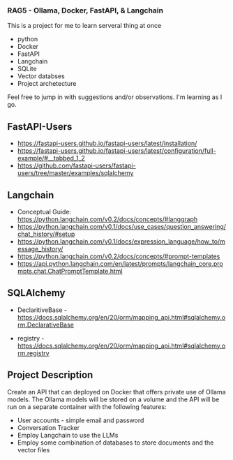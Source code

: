 ### RAG5 - Ollama, Docker, FastAPI, & Langchain

This is a project for me to learn serveral thing at once
- python
- Docker
- FastAPI
- Langchain
- SQLite
- Vector databses
- Project archetecture

Feel free to jump in with suggestions and/or observations.  I'm learning as I go.

## FastAPI-Users
- https://fastapi-users.github.io/fastapi-users/latest/installation/
- https://fastapi-users.github.io/fastapi-users/latest/configuration/full-example/#__tabbed_1_2
- https://github.com/fastapi-users/fastapi-users/tree/master/examples/sqlalchemy

## Langchain
- Conceptual Guide:  https://python.langchain.com/v0.2/docs/concepts/#langgraph
- https://python.langchain.com/v0.1/docs/use_cases/question_answering/chat_history/#setup
- https://python.langchain.com/v0.1/docs/expression_language/how_to/message_history/
- https://python.langchain.com/v0.2/docs/concepts/#prompt-templates
- https://api.python.langchain.com/en/latest/prompts/langchain_core.prompts.chat.ChatPromptTemplate.html

## SQLAlchemy
- DeclaritiveBase - https://docs.sqlalchemy.org/en/20/orm/mapping_api.html#sqlalchemy.orm.DeclarativeBase

- registry - https://docs.sqlalchemy.org/en/20/orm/mapping_api.html#sqlalchemy.orm.registry


## Project Description

Create an API that can deployed on Docker that offers private use of Ollama models. The Ollama models will be stored on a volume and the API will be run on a separate container with the following features:

- User accounts - simple email and password
- Conversation Tracker
- Employ Langchain to use the LLMs
- Employ some combination of databases to store documents and the vector files
